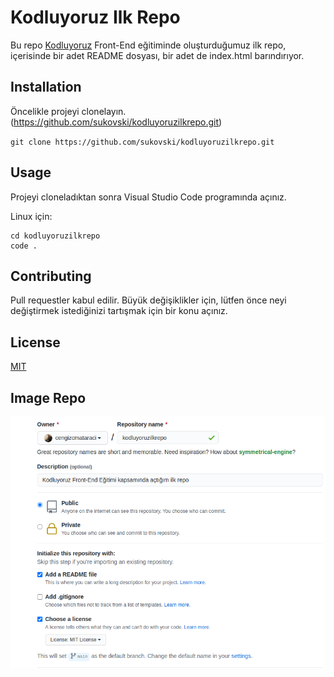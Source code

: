 # Kodluyoruz Ilk Repo

Bu repo [Kodluyoruz](https://kodluyoruz.com) Front-End eğitiminde oluşturduğumuz ilk repo, içerisinde bir adet README dosyası, bir adet de index.html barındırıyor.

## Installation 

Öncelikle projeyi clonelayın. (https://github.com/sukovski/kodluyoruzilkrepo.git)

` git clone https://github.com/sukovski/kodluyoruzilkrepo.git `

## Usage

Projeyi cloneladıktan sonra Visual Studio Code programında açınız.

Linux için:

```
cd kodluyoruzilkrepo
code . 
```

## Contributing 

Pull requestler kabul edilir. Büyük değişiklikler için, lütfen önce neyi değiştirmek istediğinizi tartışmak için bir konu açınız.

## License

[MIT](https://github.com/sukovski/kodluyoruzilkrepo.git)

## Image Repo

![image](https://raw.githubusercontent.com/Kodluyoruz/taskforce/main/git/odev1/figures/github.png)